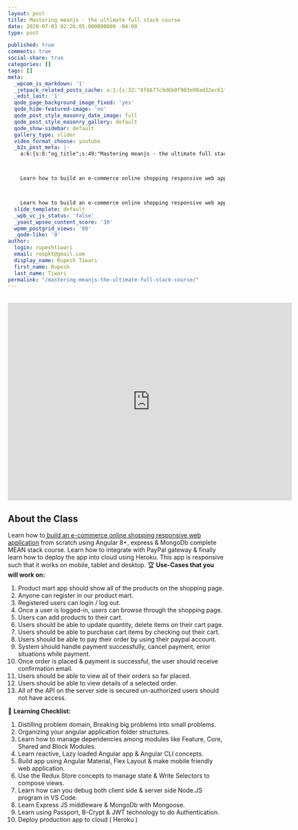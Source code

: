 ```yaml
---
layout: post
title: Mastering meanjs - the ultimate full stack course
date: 2020-07-03 02:26:05.000000000 -04:00
type: post

published: true
comments: true
social-share: true
categories: []
tags: []
meta:
  _wpcom_is_markdown: '1'
  _jetpack_related_posts_cache: a:1:{s:32:"8f6677c9d6b0f903e98ad32ec61f8deb";a:2:{s:7:"expires";i:1611738624;s:7:"payload";a:3:{i:0;a:1:{s:2:"id";i:3345;}i:1;a:1:{s:2:"id";i:3241;}i:2;a:1:{s:2:"id";i:3277;}}}}
  _edit_last: '1'
  qode_page_background_image_fixed: 'yes'
  qode_hide-featured-image: 'no'
  qode_post_style_masonry_date_image: full
  qode_post_style_masonry_gallery: default
  qode_show-sidebar: default
  gallery_type: slider
  video_format_choose: youtube
  _b2s_post_meta: |-
    a:6:{s:8:"og_title";s:49:"Mastering meanjs - the ultimate full stack course";s:7:"og_desc";s:160:"About the Class



    Learn how to build an e-commerce online shopping responsive web application from scratch using Angular 8+, express &amp; MongoDb complete MEA";s:8:"og_image";s:0:"";s:10:"card_title";s:49:"Mastering meanjs - the ultimate full stack course";s:9:"card_desc";s:160:"About the Class



    Learn how to build an e-commerce online shopping responsive web application from scratch using Angular 8+, express &amp; MongoDb complete MEA";s:10:"card_image";s:0:"";}
  slide_template: default
  _wpb_vc_js_status: 'false'
  _yoast_wpseo_content_score: '30'
  wpmm_postgrid_views: '80'
  _qode-like: '0'
author:
  login: rupeshtiwari
  email: roopkt@gmail.com
  display_name: Rupesh Tiwari
  first_name: Rupesh
  last_name: Tiwari
permalink: "/mastering-meanjs-the-ultimate-full-stack-course/"
---
```

<p><!-- wp:html --><br />
<iframe src="https://www.tabletwise.com/class/6573795466805248/embed" title="Mastering MEAN.JS - The Ultimate Full Stack Course" allow="autoplay; fullscreen" allowtransparency="true" frameborder="0" scrolling="no" class="tabletwise_embed" name="tabletwise_embed" allowfullscreen msallowfullscreen width="660" height="460"></iframe><br />
<!-- /wp:html --></p>
<p><!-- wp:heading --></p>
<h2>About the Class</h2>
<p><!-- /wp:heading --></p>
<p><!-- wp:paragraph --></p>
<p>Learn how to<a href="http://rupeshtiwari.com/meanjs-demo"> build an e-commerce online shopping responsive web application</a> from scratch using Angular 8+, express &amp; MongoDb complete MEAN stack course. Learn how to integrate with PayPal gateway &amp; finally learn how to deploy the app into cloud using Heroku. This app is responsive such that it works on mobile, tablet and desktop. 🏆&nbsp;<strong>Use-Cases that you will work on:</strong></p>
<p><!-- /wp:paragraph --></p>
<p><!-- wp:list {"ordered":true} --></p>
<ol>
<li>Product mart app should show all of the products on the shopping page.</li>
<li>Anyone can register in our product mart.</li>
<li>Registered users can login / log out.</li>
<li>Once a user is logged-in, users can browse through the shopping page.</li>
<li>Users can add products to their cart.</li>
<li>Users should be able to update quantity, delete items on their cart page.</li>
<li>Users should be able to purchase cart items by checking out their cart.</li>
<li>Users should be able to pay their order by using their paypal account.&nbsp;</li>
<li>System should handle payment successfully, cancel payment, error situations while payment.&nbsp;</li>
<li>Once order is placed &amp; payment is successful, the user should receive confirmation email.</li>
<li>Users should be able to view all of their orders so far placed.</li>
<li>Users should be able to view details of a selected order.&nbsp;</li>
<li>All of the API on the server side is secured un-authorized users should not have access.</li>
</ol>
<p><!-- /wp:list --></p>
<p><!-- wp:paragraph --></p>
<p>💯&nbsp;<strong>Learning Checklist:</strong></p>
<p><!-- /wp:paragraph --></p>
<p><!-- wp:list {"ordered":true} --></p>
<ol>
<li>Distilling problem domain, Breaking big problems into small problems.</li>
<li>Organizing your angular application folder structures.</li>
<li>Learn how to manage dependencies among modules like Feature, Core, Shared and Block Modules.</li>
<li>Learn reactive, Lazy loaded Angular app &amp; Angular CLI concepts.</li>
<li>Build app using Angular Material, Flex Layout &amp; make mobile friendly web application.</li>
<li>Use the Redux Store concepts to manage state &amp; Write Selectors to compose views.</li>
<li>Learn how can you debug both client side &amp; server side Node.JS program in VS Code.</li>
<li>Learn Express JS middleware &amp; MongoDb with Mongoose.</li>
<li>Learn using Passport, B-Crypt &amp; JWT technology to do Authentication.</li>
<li>Deploy production app to cloud ( Heroku )</li>
</ol>
<p><!-- /wp:list --></p>
